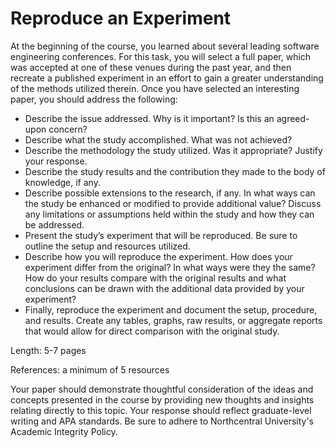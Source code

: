 # Reproduce an Experiment

At the beginning of the course, you learned about several leading software engineering conferences. For this task, you will select a full paper, which was accepted at one of these venues during the past year, and then recreate a published experiment in an effort to gain a greater understanding of the methods utilized therein. Once you have selected an interesting paper, you should address the following:

- Describe the issue addressed. Why is it important? Is this an agreed-upon concern?
- Describe what the study accomplished. What was not achieved?
- Describe the methodology the study utilized. Was it appropriate? Justify your response.
- Describe the study results and the contribution they made to the body of knowledge, if any.
- Describe possible extensions to the research, if any. In what ways can the study be enhanced or modified to provide additional value? Discuss any limitations or assumptions held within the study and how they can be addressed.
- Present the study’s experiment that will be reproduced. Be sure to outline the setup and resources utilized.
- Describe how you will reproduce the experiment. How does your experiment differ from the original? In what ways were they the same? How do your results compare with the original results and what conclusions can be drawn with the additional data provided by your experiment?
- Finally, reproduce the experiment and document the setup, procedure, and results. Create any tables, graphs, raw results, or aggregate reports that would allow for direct comparison with the original study.

Length: 5-7 pages

References: a minimum of 5 resources

Your paper should demonstrate thoughtful consideration of the ideas and concepts presented in the course by providing new thoughts and insights relating directly to this topic. Your response should reflect graduate-level writing and APA standards. Be sure to adhere to Northcentral University's Academic Integrity Policy.
